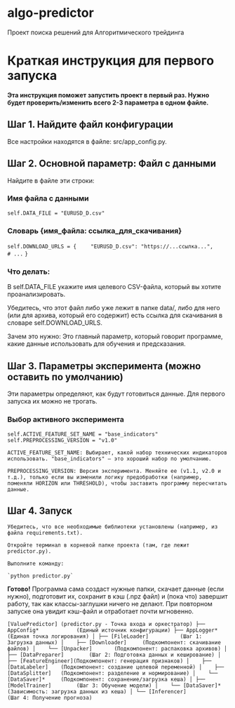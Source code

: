 # algo-predictor

Проект поиска решений для Алгоритмического трейдинга

# Краткая инструкция для первого запуска

**Эта инструкция поможет запустить проект в первый раз. Нужно будет проверить/изменить всего 2-3 параметра в одном файле.**

## Шаг 1. Найдите файл конфигурации

Все настройки находятся в файле: src/app_config.py.

## Шаг 2. Основной параметр: Файл с данными

Найдите в файле эти строки:
    
### Имя файла с данными

`self.DATA_FILE = "EURUSD_D.csv"`

### Словарь {имя_файла: ссылка_для_скачивания}

`self.DOWNLOAD_URLS = {`
`    "EURUSD_D.csv": "https://...ссылка...",`
`    # ...`
`}`

### Что делать:

В self.DATA_FILE укажите имя целевого CSV-файла, который вы хотите проанализировать.

Убедитесь, что этот файл либо уже лежит в папке data/, либо для него (или для архива, который его содержит) есть ссылка для скачивания в словаре self.DOWNLOAD_URLS.

Зачем это нужно: Это главный параметр, который говорит программе, какие данные использовать для обучения и предсказания.

## Шаг 3. Параметры эксперимента (можно оставить по умолчанию)

Эти параметры определяют, как будут готовиться данные. Для первого запуска их можно не трогать.
    
### Выбор активного эксперимента

`self.ACTIVE_FEATURE_SET_NAME = "base_indicators"`
`self.PREPROCESSING_VERSION = "v1.0"`

    ACTIVE_FEATURE_SET_NAME: Выбирает, какой набор технических индикаторов использовать. "base_indicators" — это хороший набор по умолчанию.

    PREPROCESSING_VERSION: Версия эксперимента. Меняйте ее (v1.1, v2.0 и т.д.), только если вы изменили логику предобработки (например, поменяли HORIZON или THRESHOLD), чтобы заставить программу пересчитать данные.

## Шаг 4. Запуск

    Убедитесь, что все необходимые библиотеки установлены (например, из файла requirements.txt).

    Откройте терминал в корневой папке проекта (там, где лежит predictor.py).

    Выполните команду:
        
    `python predictor.py`

**Готово!** Программа сама создаст нужные папки, скачает данные (если нужно), подготовит их, сохранит в кэш (.npz файл) и (пока что) завершит работу, так как классы-заглушки ничего не делают. При повторном запуске она увидит кэш-файл и отработает почти мгновенно.

``[ValuePredictor] (predictor.py - Точка входа и оркестратор)
 ├── AppConfig*            (Единый источник конфигурации)
 ├── AppLogger*            (Единая точка логирования)
 │
 ├── [FileLoader]          (Шаг 1: Загрузка данных)
 │    ├── [Downloader]     (Подкомпонент: скачивание файлов)
 │    └── [Unpacker]       (Подкомпонент: распаковка архивов)
 │
 ├── [DataPreparer]        (Шаг 2: Подготовка данных и кеширование)
 │    ├── [FeatureEngineer](Подкомпонент: генерация признаков)
 │    ├── [DataLabeler]    (Подкомпонент: создание целевой переменной)
 │    ├── [DataSplitter]   (Подкомпонент: разделение и нормирование)
 │    └── [DataSaver]*     (Подкомпонент: сохранение/загрузка кеша)
 │
 ├── [ModelTrainer]        (Шаг 3: Обучение модели)
 │    └── [DataSaver]*     (Зависимость: загрузка данных из кеша)
 │
 └── [Inferencer]          (Шаг 4: Получение прогноза)``
